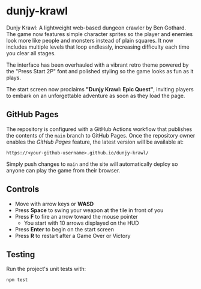 # dunjy-krawl
Dunjy Krawl: A lightweight web-based dungeon crawler by Ben Gothard. The game
now features simple character sprites so the player and enemies look more like
people and monsters instead of plain squares. It now includes multiple levels
that loop endlessly, increasing difficulty each time you clear all stages.

The interface has been overhauled with a vibrant retro theme powered by the
"Press Start 2P" font and polished styling so the game looks as fun as it
plays.

The start screen now proclaims **"Dunjy Krawl: Epic Quest"**, inviting players
to embark on an unforgettable adventure as soon as they load the page.

## GitHub Pages
The repository is configured with a GitHub Actions workflow that publishes the
contents of the `main` branch to GitHub Pages. Once the repository owner
enables the *GitHub Pages* feature, the latest version will be available at:

```
https://<your-github-username>.github.io/dunjy-krawl/
```

Simply push changes to `main` and the site will automatically deploy so anyone
can play the game from their browser.

## Controls

- Move with arrow keys or **WASD**
- Press **Space** to swing your weapon at the tile in front of you
- Press **F** to fire an arrow toward the mouse pointer
  - You start with 10 arrows displayed on the HUD
- Press **Enter** to begin on the start screen
- Press **R** to restart after a Game Over or Victory


## Testing

Run the project's unit tests with:

```bash
npm test
```

